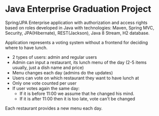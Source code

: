 
Java Enterprise Graduation Project 
===============================
Spring/JPA Enterprise application with authorization and access rights based on roles developed in Java with technologies: Maven, Spring MVC, Security, JPA(Hibernate), REST(Jackson), Java 8 Stream, H2 database.

Application represents a voting system without a frontend for deciding where to have lunch.

- 2 types of users: admin and regular users
- Admin can input a restaurant, its lunch menu of the day (2-5 items usually, just a dish name and price)
- Menu changes each day (admins do the updates)
- Users can vote on which restaurant they want to have lunch at
- Only one vote counted per user
- If user votes again the same day:
    - If it is before 11:00 we assume that he changed his mind.
    - If it is after 11:00 then it is too late, vote can't be changed

Each restaurant provides a new menu each day.
